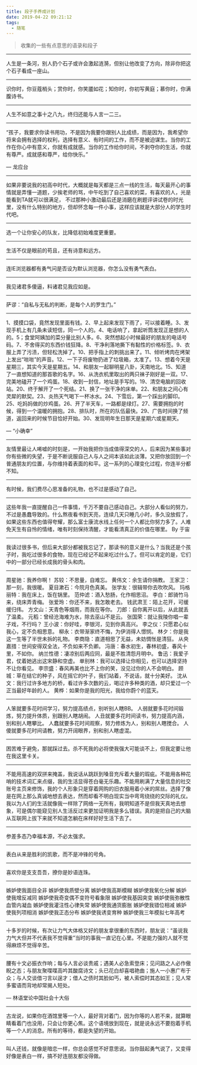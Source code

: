 ```yaml
---
title: 段子手养成计划
date: 2019-04-22 09:21:12
tags: 
  - 随笔
---
```

> 收集的一些有点意思的语录和段子

<!--more-->
***
人生是一条河，别人扔个石子或许会激起涟漪，但别让他改变了方向，除非你把这个石子看成一座山。
***
识你时，你豆蔻梢头；赏你时，你笑靥如花；知你时，你初写黄庭；慕你时，你满腹诗书。
***
人生不如意之事十之八九，终归还能与人言一二三。
***
“孩子，我要求你读书用功，不是因为我要你跟别人比成绩，而是因为，我希望你将来会拥有选择的权利，选择有意义、有时间的工作，而不是被迫谋生。当你的工作在你心中有意义，你就有成就感。当你的工作给你时间，不剥夺你的生活，你就有尊严。成就感和尊严，给你快乐。”

— 龙应台
***
如果非要说我的初高中时代，大概就是每天都是三点一线的生活，每天最开心的事情就是弄懂一道题，少挨老师的骂，中午吃到了自己喜欢的菜，有喜欢的人，光是能看到TA就可以很满足， 不过那种小激动最后还是消磨在刷题评讲试卷的时光里，没有什么特别的地方，但却怀念每一件小事，这样应该就是大部分人的学生时代吧。
***
选一个让你安心的队友，比降低初始难度更重要。
***
生活不仅是眼前的苟且，还有诗意和远方。
***
连IE浏览器都有勇气问是否设为默认浏览器，你怎么没有勇气表白。
***
我见诸君多傻逼，料诸君见我应如是。
***
萨谬：“自私与无私的判断，是每个人的罗生门。”
***
1、摸摸口袋，竟然发现里面有钱。2、早上起来发现下雨了，可以接着睡。3、发现手机上有几条未读短信，同一个人的。4、电话响了，拿起听筒发现正是想的人的。5；食堂阿姨加的菜分量比别人多。6、突然想起小时候最好的朋友的电话号码。7、不舍得买的东西价钱狂降。8、干净利落地撕下有黏性的价格标签。9、衣服上弄了污渍，但轻松洗掉了。10、把手指上的刺挑出来了。11、倾听烤肉在烤架上发出“咝咝”的声音。12、一下子将废物扔进了垃圾箱，太准了。13、想着今天是星期三，其实今天是星期五。14、和朋友一起聊明星八卦，天南地北。15、知道了一直想知道的那首歌的名字。16、从洗衣机里取出的两只袜子刚好是一双。17、完美地磕开了一个鸡蛋。18、收到一封信，地址是手写的。19、清空电脑的回收站。20、终于解开了一个死结。21、换了一张干净的床单。22、和朋友之间心有灵犀的默契。23、炎热天气喝下一杯冰水。24、下雪后，第一个踩出的脚印。25、吃妈妈做的炒鸡蛋。26、开了半天车，一路都是绿灯。27、需要拥抱的时候，得到一个温暖的拥抱。28、排队时，所在的队伍最快。29、广告时间换了频道，返回来的时候节目恰好开始。30、发现明年生日那天是星期六或星期天。

— “小确幸”
***
友情里最让人唏嘘的时刻是，一开始我把你当成值得深交的人，后来因为某些事对你有些微的失望，于是不断说服自己人与人之间本该如此淡薄。又把你放回到一个普通朋友的位置，与你维持着表面的和平。这一系列的心理变化过程，你连半分都不知。
***
有时候，我们费尽心思准备的礼物，也不过是感动了自己。
***
这些年我一直提醒自己一件事情，千万不要自己感动自己。大部分人看似的努力，不过是愚蠢导致的。什么熬夜看书到天亮，连续几天只睡几小时，多久没放假了，如果这些东西也值得夸耀，那么富士康流水线上任何一个人都比你努力多了。人难免天生有自怜的情绪，唯有时刻保持清醒，才能看清真正的价值在哪里。  By 于宙
***
我读过很多书，但后来大部分都被我忘记了，那读书的意义是什么？当我还是个孩子时，我吃过很多的食物，现在已经记不起来吃过什么了。但可以肯定的是，它们中的一部分已经长成我的骨头和肉。
***
周星驰：我养你啊！
苏较：不思量，自难忘。
黄伟文：余生请你捐教。
王家卫：那一刻，我很暖。
夏目漱石：今院月色真美。
张学友：很辑带你去吹吹风。
玛格丽特：我在床上，饭在锅里。
范仲滤：酒入愁肠，化作相思沼。
李白：郎骑竹马来，绕床弄青梅。
张爱玲：你还不来，我怎敢老去。
钱武肃王：陌上花开，可缓缓归伟。
方文山：天青色等烟雨，而我在等你。
刀郎：自你离开以后，从此就丢了温柔。
元稻：曾经沧海难为水，除去巫山不是云。
张国荣：就让我陵你唱一辈子戏，不行吗？
王小波：你好哇，李银河，见到你真高兴。
李之仪：只愿君心似我心，定不负相思意。
柳永：衣带渐家终不悔，为伊消得人憬悯。
林夕：你是我这一生等了半世未拆的礼物。
李商隐：直道相思了无益，未妨惆怅是清狂。
从央嘉措：世间安得双全法，不负如来不负卿。
冯唐：春水初生，春林初盛，春风十里，不如你。
纳兰性德：凄凉别后两应同，最是不胜清怨月明中。
鲁迅：我爱子君，仗着她逃出这宋静和空虚。
单别林：我可以选择让你相见，也可以选择坚持不让你看见。
李宗盛：春风再美也比不上你的笑，没见过你的人不会明白。
顾城：草在结它的种子，风在摇它的叶子，我们站着，不说话，就十分美好。
沈从文：我行过许多地方的桥，看过许多次数的云，喝过许多种类的酒，却只爱过一个正当最好年龄的人。
黄桦：如果你是我的阳光，我给你蔚个的蓝天。
***
人笨就要多花时间学习，努力提高绩点，别听别人瞎BB。
人弱就要多花时间锻炼，努力提升体质，别跟别人瞎胡闹。
人丑就要多花时间读书，努力提高内涵，别和别人瞎攀比。
人蠢就要多花时间观察，努力修炼为人，别和别人瞎搅合。
人傻就要多花时间请教，努力开阔眼界，别和别人瞎虚混。
***
困苦难于避免，那就踩过去。杀不死我的必将使我强大可能谈不上，但我定要让他在我这里卡关。
***
不能用高速的双拼来掩盖，我说话从跳跃到嗓音充斥着大量的瑕疵。不能用各种花哨的技术词汇来点缀，我的生活显得苍白毫无乐趣。不能用刷满了大量信息的社交账号主页来修饰，我的个人形象只是穿着网购的旧衣服用着小米的屌丝。选择了像是在网上那么真诚地想去表达，然而却看不明白现实当中弯弯绕绕的交际的礼仪。我以为人们的生活就像我一样除了网络一无所有，我明知道不是但我天真地去想象，可是偶尔能窥见别人生活反过来更加证明我是多么错误。真的是把自己的大脑从互联网上拔下来就不知道怎躺在床样好好生活下去了。
***
参差多态乃幸福本源，不必太强求。
***
表白从来是胜利的凯歌，而不是冲锋的号角。
***
喜欢你是支支吾吾，撩你是妙语连珠。
***
嫉妒使我面目全非
嫉妒使我质壁分离
嫉妒使我高斯模糊
嫉妒使我氧化分解
嫉妒使我增反减同
嫉妒使我奇变偶不变符号看象限
嫉妒使我基因突变
嫉妒使我弥散性血管内凝血
嫉妒使我灌注性心律失常
嫉妒使我通货膨胀
嫉妒使我错位相减
嫉妒使我列项相消
嫉妒使我正态分布
嫉妒使我诱变育种
嫉妒使我三年模拟七年高考
***
十多岁的时候，有次让力气大体格又好的朋友拿很重的东西时，朋友说：“虽说我力气大但并不代表我不觉得重”当时的事我一直记在心里。不是能力强的人就不觉得麻烦不觉得辛苦。
***
腰有十文必振衣作响；每与人言必谈贵戚；遇美人必急索登床；见问路之人必作傲睨之态；与朋友聚喋喋高吟其酸腐诗文；头已花白却喜唱艳曲；施人一小惠广布于众；与人交谈借刁言以逞才；借人之债时其脸如丐，被人索偿时其态如王；见人常多蜜语而背地却常揭人短处。

— 林语堂论中国社会十大俗
***
古龙说，如果你在酒馆里等一个人，最好背对着门，因为你等的人若不来，就算眼睛看着门也没用，只会让你更心焦。这个语境放到现在，就是说永远不要抱着手机等一个人的消息。所有的等待，都是失望的开始。
***
叫人还钱，就像是暗恋一样，你总会感觉不好意思说。当你鼓起勇气说了，又变得好像是表白一样，搞不好连朋友都没得做。